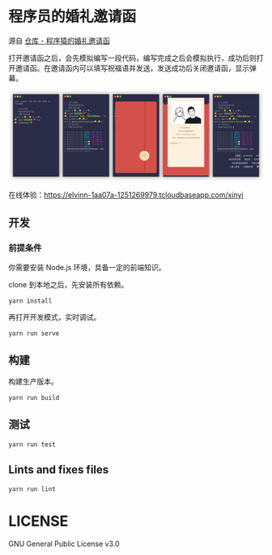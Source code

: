 # 程序员的婚礼邀请函

源自 [仓库 - 程序猿的婚礼邀请函](https://github.com/leadream/wedding-invitation-for-programmers)

打开邀请函之后，会先模拟编写一段代码，编写完成之后会模拟执行，成功后则打开邀请函。在邀请函内可以填写祝福语并发送，发送成功后关闭邀请函，显示弹幕。

![](./invitation.jpg)

在线体验：https://elvinn-1aa07a-1251269979.tcloudbaseapp.com/xinyi

## 开发
### 前提条件
你需要安装 Node.js 环境，具备一定的前端知识。

clone 到本地之后，先安装所有依赖。
```
yarn install
```

再打开开发模式，实时调试。
```
yarn run serve
```

## 构建
构建生产版本。
```
yarn run build
```

## 测试
```
yarn run test
```

## Lints and fixes files
```
yarn run lint
```

# LICENSE
GNU General Public License v3.0
